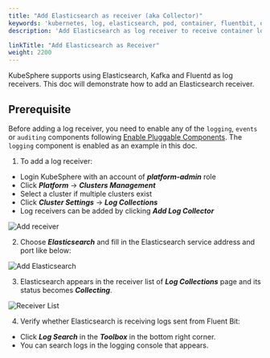 ```yaml
---
title: "Add Elasticsearch as receiver (aka Collector)"
keywords: 'kubernetes, log, elasticsearch, pod, container, fluentbit, output'
description: 'Add Elasticsearch as log receiver to receive container logs'

linkTitle: "Add Elasticsearch as Receiver"
weight: 2200
---
```

KubeSphere supports using Elasticsearch, Kafka and Fluentd as log receivers.
This doc will demonstrate how to add an Elasticsearch receiver.

## Prerequisite

Before adding a log receiver, you need to enable any of the `logging`, `events` or `auditing` components following [Enable Pluggable Components](https://kubesphere.io/docs/pluggable-components/). The `logging` component is enabled as an example in this doc.

1. To add a log receiver:

- Login KubeSphere with an account of ***platform-admin*** role
- Click ***Platform*** -> ***Clusters Management***
- Select a cluster if multiple clusters exist
- Click ***Cluster Settings*** -> ***Log Collections***
- Log receivers can be added by clicking ***Add Log Collector***

![Add receiver](/images/docs/cluster-administration/cluster-settings/log-collections/add-receiver.png)

2. Choose ***Elasticsearch*** and fill in the Elasticsearch service address and port like below:

![Add Elasticsearch](/images/docs/cluster-administration/cluster-settings/log-collections/add-es.png)

3. Elasticsearch appears in the receiver list of ***Log Collections*** page and its status becomes ***Collecting***.

![Receiver List](/images/docs/cluster-administration/cluster-settings/log-collections/receiver-list.png)

4. Verify whether Elasticsearch is receiving logs sent from Fluent Bit:

- Click ***Log Search*** in the ***Toolbox*** in the bottom right corner.
- You can search logs in the logging console that appears.
